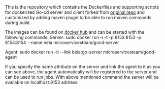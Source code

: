 This is the repository which contains the Dockerfiles and supporting scripts for dockerized Go-cd server and client forked from [original repo](https://github.com/gocd/gocd-docker) and customized by adding maven plugin to be able to run maven commands during build.

The images can be found on [docker hub](https://hub.docker.com/u/microservicesteam/) and can be started with the following commands:
Server:
sudo docker run -i -t -p 8153:8153 -p 8154:8154 --name bela microservicesteam/gocd-server

Agent:
sudo docker run -ti --link bela:go-server microservicesteam/gocd-agent

If you specify the name attribute on the server and link the agent to it as you can see above, the agent automatically will be registered to the server and can be used to run jobs.
With above mentioned command the server will be available on localhost:8153 address.
